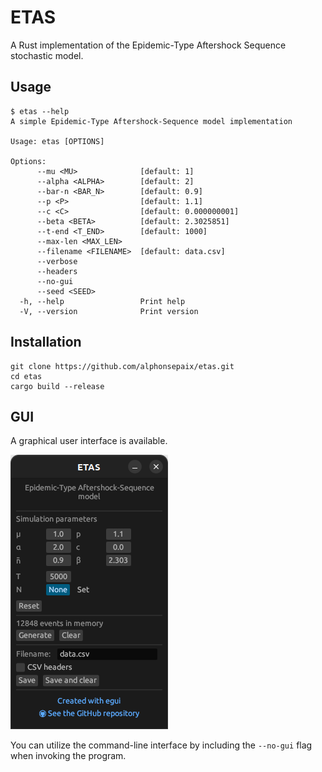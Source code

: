 # ETAS

A Rust implementation of the Epidemic-Type Aftershock Sequence
stochastic model.

## Usage

```shell
$ etas --help
A simple Epidemic-Type Aftershock-Sequence model implementation

Usage: etas [OPTIONS]

Options:
      --mu <MU>              [default: 1]
      --alpha <ALPHA>        [default: 2]
      --bar-n <BAR_N>        [default: 0.9]
      --p <P>                [default: 1.1]
      --c <C>                [default: 0.000000001]
      --beta <BETA>          [default: 2.3025851]
      --t-end <T_END>        [default: 1000]
      --max-len <MAX_LEN>    
      --filename <FILENAME>  [default: data.csv]
      --verbose              
      --headers              
      --no-gui               
      --seed <SEED>          
  -h, --help                 Print help
  -V, --version              Print version
```

## Installation

```shell
git clone https://github.com/alphonsepaix/etas.git
cd etas
cargo build --release
```

## GUI
A graphical user interface is available.

![egui](gui.png)

You can utilize the command-line interface by including the `--no-gui`
flag when invoking the program.
